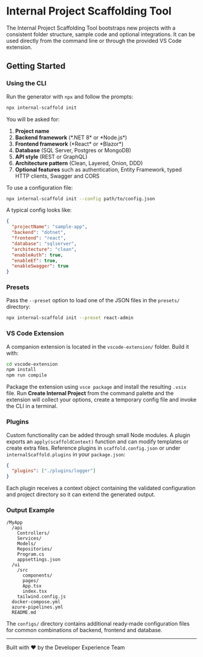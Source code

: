 # Internal Project Scaffolding Tool

The Internal Project Scaffolding Tool bootstraps new projects with a consistent folder structure, sample code and optional integrations. It can be used directly from the command line or through the provided VS Code extension.

## Getting Started

### Using the CLI

Run the generator with `npx` and follow the prompts:

```bash
npx internal-scaffold init
```

You will be asked for:

1. **Project name**
2. **Backend framework** (\*.NET 8\* or \*Node.js\*)
3. **Frontend framework** (\*React\* or \*Blazor\*)
4. **Database** (SQL Server, Postgres or MongoDB)
5. **API style** (REST or GraphQL)
6. **Architecture pattern** (Clean, Layered, Onion, DDD)
7. **Optional features** such as authentication, Entity Framework, typed HTTP clients, Swagger and CORS

To use a configuration file:

```bash
npx internal-scaffold init --config path/to/config.json
```

A typical config looks like:

```json
{
  "projectName": "sample-app",
  "backend": "dotnet",
  "frontend": "react",
  "database": "sqlserver",
  "architecture": "clean",
  "enableAuth": true,
  "enableEf": true,
  "enableSwagger": true
}
```

### Presets

Pass the `--preset` option to load one of the JSON files in the `presets/` directory:

```bash
npx internal-scaffold init --preset react-admin
```

### VS Code Extension

A companion extension is located in the `vscode-extension/` folder. Build it with:

```bash
cd vscode-extension
npm install
npm run compile
```

Package the extension using `vsce package` and install the resulting `.vsix` file. Run **Create Internal Project** from the command palette and the extension will collect your options, create a temporary config file and invoke the CLI in a terminal.

### Plugins

Custom functionality can be added through small Node modules. A plugin exports an `apply(scaffoldContext)` function and can modify templates or create extra files. Reference plugins in `scaffold.config.json` or under `internalScaffold.plugins` in your `package.json`:

```json
{
  "plugins": ["./plugins/logger"]
}
```

Each plugin receives a context object containing the validated configuration and project directory so it can extend the generated output.

### Output Example

```
/MyApp
  /api
    Controllers/
    Services/
    Models/
    Repositories/
    Program.cs
    appsettings.json
  /ui
    /src
      components/
      pages/
      App.tsx
      index.tsx
    tailwind.config.js
  docker-compose.yml
  azure-pipelines.yml
  README.md
```

The `configs/` directory contains additional ready‑made configuration files for common combinations of backend, frontend and database.

---

Built with ❤️ by the Developer Experience Team
